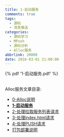 ```yaml
---
title: 1-启动服务
comments: true
tags:
  - 源码
  - 消息推送
categories:
  - 源码学习
  - MPush
  - 源码分析
  - Alloc服务
abbrlink: 20000
date: 2016-03-01 21:00:00
---
```



{% pdf '1-启动服务.pdf' %}


<br>
 Alloc服务文章目录:

* [0-Alloc说明](../0-Alloc说明)
* **[1-启动服务](../1-启动服务)**
* [2-处理拉取服务列表请求](../2-处理拉取服务列表请求)
* [3-处理index.html请求](../3-处理index.html请求)
* [4-处理PUSH请求](../4-处理PUSH请求)
* [打包部署说明](../打包部署说明)

